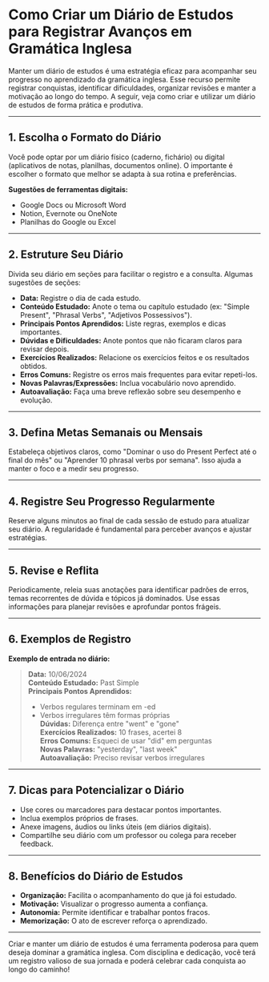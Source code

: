 
# Como Criar um Diário de Estudos para Registrar Avanços em Gramática Inglesa

Manter um diário de estudos é uma estratégia eficaz para acompanhar seu progresso no aprendizado da gramática inglesa. Esse recurso permite registrar conquistas, identificar dificuldades, organizar revisões e manter a motivação ao longo do tempo. A seguir, veja como criar e utilizar um diário de estudos de forma prática e produtiva.

---

## 1. Escolha o Formato do Diário

Você pode optar por um diário físico (caderno, fichário) ou digital (aplicativos de notas, planilhas, documentos online). O importante é escolher o formato que melhor se adapta à sua rotina e preferências.

**Sugestões de ferramentas digitais:**
- Google Docs ou Microsoft Word
- Notion, Evernote ou OneNote
- Planilhas do Google ou Excel

---

## 2. Estruture Seu Diário

Divida seu diário em seções para facilitar o registro e a consulta. Algumas sugestões de seções:

- **Data:** Registre o dia de cada estudo.
- **Conteúdo Estudado:** Anote o tema ou capítulo estudado (ex: "Simple Present", "Phrasal Verbs", "Adjetivos Possessivos").
- **Principais Pontos Aprendidos:** Liste regras, exemplos e dicas importantes.
- **Dúvidas e Dificuldades:** Anote pontos que não ficaram claros para revisar depois.
- **Exercícios Realizados:** Relacione os exercícios feitos e os resultados obtidos.
- **Erros Comuns:** Registre os erros mais frequentes para evitar repeti-los.
- **Novas Palavras/Expressões:** Inclua vocabulário novo aprendido.
- **Autoavaliação:** Faça uma breve reflexão sobre seu desempenho e evolução.

---

## 3. Defina Metas Semanais ou Mensais

Estabeleça objetivos claros, como "Dominar o uso do Present Perfect até o final do mês" ou "Aprender 10 phrasal verbs por semana". Isso ajuda a manter o foco e a medir seu progresso.

---

## 4. Registre Seu Progresso Regularmente

Reserve alguns minutos ao final de cada sessão de estudo para atualizar seu diário. A regularidade é fundamental para perceber avanços e ajustar estratégias.

---

## 5. Revise e Reflita

Periodicamente, releia suas anotações para identificar padrões de erros, temas recorrentes de dúvida e tópicos já dominados. Use essas informações para planejar revisões e aprofundar pontos frágeis.

---

## 6. Exemplos de Registro

**Exemplo de entrada no diário:**

> **Data:** 10/06/2024  
> **Conteúdo Estudado:** Past Simple  
> **Principais Pontos Aprendidos:**  
> - Verbos regulares terminam em -ed  
> - Verbos irregulares têm formas próprias  
> **Dúvidas:** Diferença entre "went" e "gone"  
> **Exercícios Realizados:** 10 frases, acertei 8  
> **Erros Comuns:** Esqueci de usar "did" em perguntas  
> **Novas Palavras:** "yesterday", "last week"  
> **Autoavaliação:** Preciso revisar verbos irregulares

---

## 7. Dicas para Potencializar o Diário

- Use cores ou marcadores para destacar pontos importantes.
- Inclua exemplos próprios de frases.
- Anexe imagens, áudios ou links úteis (em diários digitais).
- Compartilhe seu diário com um professor ou colega para receber feedback.

---

## 8. Benefícios do Diário de Estudos

- **Organização:** Facilita o acompanhamento do que já foi estudado.
- **Motivação:** Visualizar o progresso aumenta a confiança.
- **Autonomia:** Permite identificar e trabalhar pontos fracos.
- **Memorização:** O ato de escrever reforça o aprendizado.

---

Criar e manter um diário de estudos é uma ferramenta poderosa para quem deseja dominar a gramática inglesa. Com disciplina e dedicação, você terá um registro valioso de sua jornada e poderá celebrar cada conquista ao longo do caminho!
```
